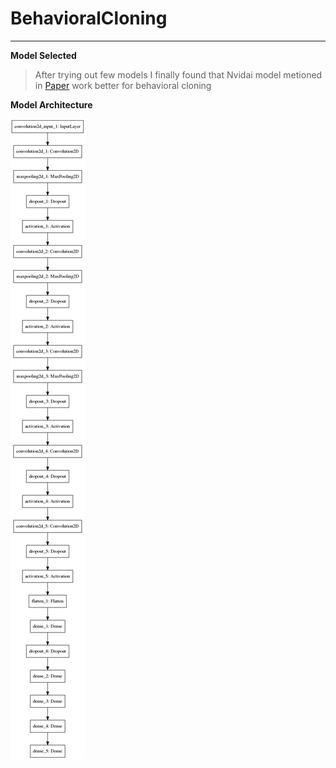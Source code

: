# BehavioralCloning
___

**Model Selected**

> After trying out few models I finally found that Nvidai model metioned in [Paper](http://images.nvidia.com/content/tegra/automotive/images/2016/solutions/pdf/end-to-end-dl-using-px.pdf) work better for behavioral cloning

**Model Architecture**

![Model Architecture](https://github.com/Jasmamu1992/BehavioralCloning/blob/master/model.png)
